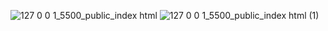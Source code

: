 ![127 0 0 1_5500_public_index html](https://user-images.githubusercontent.com/37321554/172229970-9df1302f-0d72-461e-8a32-bb89c359118f.png)
![127 0 0 1_5500_public_index html (1)](https://user-images.githubusercontent.com/37321554/172229980-29d9c91c-7c17-4cb5-8345-450d27b2ba7e.png)
